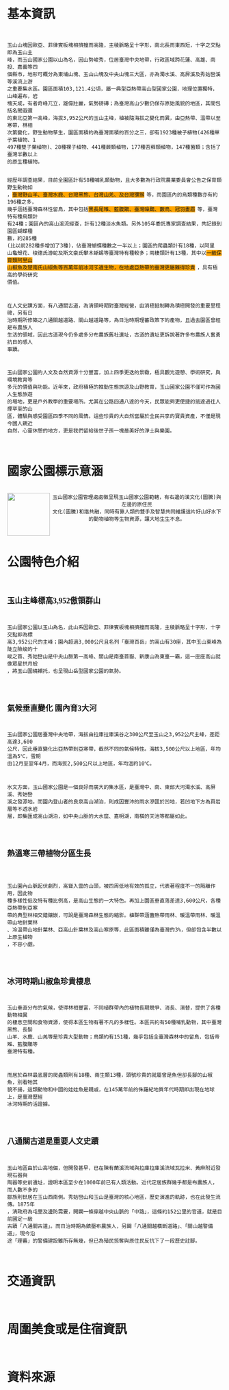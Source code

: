 <style>
  html {
    height: 100%;
  }

  body {
    background-image: url("//i.imgur.com/DpG4BZn.png");
    background-repeat: no-repeat;
    background-attachment: fixed;
    background-position: center;
    background-size: cover;
  }
</style>

<h1 style="font-family:標楷體;">基本資訊</h1>
<pre class="highlight"><code>
<p>玉山山塊因歐亞、菲律賓板塊相擠撞而高隆，主稜脈略呈十字形，南北長而東西短，十字之交點即為玉山主
峰，而玉山國家公園以山為名，因山勢峻秀，位居臺灣中央地帶，行政區域跨花蓮、高雄、南投、嘉義等四
個縣市，地形可概分為東埔山塊、玉山山塊及中央山塊三大區，亦為濁水溪、高屏溪及秀姑巒溪等溪流上游
之重要集水區。園區面積103,121.4公頃，屬一典型亞熱帶高山型國家公園，地理位置獨特，山峰遍布，岩
塊天成，有者奇峰兀立，雄偉壯麗，氣勢磅礡；為臺灣高山少數仍保存原始風貌的地區，其間包括名聞遐邇
的東北亞第一高峰，海拔3,952公尺的玉山主峰，植被隨海拔之變化而異，由亞熱帶、溫帶以至寒帶，林相
次第變化，野生動物孳生，園區面積約為臺灣面積的百分之三，卻有1923種被子植物(426種單子葉植物、1
497種雙子葉植物)、28種裸子植物、441種蕨類植物，177種苔蘚類植物，147種菌類；含括了臺灣半數以上
的原生種植物。

經歷年調查結果，目前全園區計有58種哺乳類動物，且大多數為行政院農業委員會公告之保育類野生動物如
，<span style="background-color:orange;margin-right:5px;">臺灣野山羊、臺灣水鹿、台灣黑熊、台灣山羌、及台灣獼猴</span>等，而園區內的鳥類種數亦有約196種之多，
幾乎涵括臺灣森林性留鳥，其中包括<span style="background-color:orange;margin-right:5px;">黑長尾雉、藍腹鷳、臺灣噪鶥、藪鳥、冠羽畫眉</span>等，臺灣特有種鳥類計
有24種；園區內的高山溪流經查，計有12種淡水魚類。另外105年委託專家調查結果，共記錄到園區蝴蝶種
數，約285種 (比以前282種多增加了3種)，佔臺灣蝴蝶種數之一半以上；園區的爬蟲類計有18種，以阿里
山龜殼花、梭德氏游蛇及斯文豪氏攀木蜥蜴等臺灣特有種較多；兩棲類計有13種，其中以<span style="background-color:orange;margin-right:5px;">一級保育類阿里山
山椒魚及楚南氏山椒魚等百萬年前冰河孓遺生物，在地處亞熱帶的臺灣更屬難得珍貴</span>，具有極高的學術研究
價值。

在人文史蹟方面，有八通關古道，為清領時期對臺灣經營，由消極抵制轉為積極開發的重要里程碑，另有日
治時期所修築之八通關越道路、關山越道路等，為日治時期理蕃政策下的產物，且過去園區曾經是布農族人
生活的領域，因此古道現今仍多處多分布農族舊社遺址，古道的遺址更訴說著許多布農族人奮勇抗日的感人
事蹟。

玉山國家公園的人文及自然資源十分豐富，加上四季更迭的景緻，極具觀光遊憩、學術研究，與環境教育等
多元的價值與功能。近年來，政府積極的推動生態旅遊及山野教育，玉山國家公園不僅可作為國人生態旅遊
的場地，更是戶外教學的重要場所。尤其在公路四通八達的今天，民眾能夠更便捷的抵達過往人煙罕至的山
區，體驗與感受園區四季不同的風情。這些珍貴的大自然當屬於全民共享的寶貴資產，不僅是現今國人親近
自然，心靈休憩的地方，更是我們留給後世子孫一塊最美好的淨土與樂園。</p>
</code></pre>
<h1 style="font-family:標楷體;">國家公園標示意涵</h1>

<pre class="highlight"><code>
<img style="width: 100px; height: 100px;" src="//i.imgur.com/1f6mKyq.png" align="left"><center>玉山國家公園管理處處徽呈現玉山國家公園範轄，有右邊的漢文化(圖騰)與左邊的原住民
文化(圖騰)和諧共融，同時有靠人類的雙手及智慧共同維護這片好山好水下的動物植物等生物資源，讓大地生生不息。</center>
</code></pre>

<h1 style="font-family=標楷體;">公園特色介紹</h1>
<pre class="highlight"><code>
<h2 style="font-family:標楷體;">玉山主峰標高3,952傲領群山</h2>
<p>玉山國家公園以玉山為名，此山系因歐亞、菲律賓板塊相擠撞而高隆，主稜脈略呈十字形，十字交點即為標
高3,952公尺的主峰；園內超過3,000公尺且名列「臺灣百岳」的高山有30座，其中玉山東峰為陡立險峻的十
峻之首、秀姑巒山是中央山脈第一高峰、關山是南臺首嶽、新康山為東臺一霸，這一座座高山就像眾星拱月般
，將玉山圍繞襯托，也呈現山岳型國家公園的氣勢。</p>

<h2 style="font-family:標楷體;">氣候垂直變化 園內育3大河</h2>
<p>玉山國家公園居臺灣中央地帶，海拔由拉庫拉庫溪谷之300公尺至玉山之3,952公尺主峰，差距高達3,600
公尺，因此垂直變化出亞熱帶到亞寒帶，截然不同的氣候特性。海拔3,500公尺以上地區，年均溫為5℃，雪期
由12月至翌年4月，而海拔2,500公尺以上地區，年均溫約10℃。</p>
<p>水文方面，玉山國家公園是一個良好而廣大的集水區，是臺灣中、南、東部大河濁水溪、高屏溪、秀姑巒
溪之發源地。而園內登山者的良泉高山湖泊，則成因豐沛的雨水滲匯於凹地，若凹地下方為頁岩層等不透水岩
層，即集匯成高山湖泊，如中央山脈的大水窟、嘉明湖，南橫的天池等都屬如此。</p>

<h2 style="font-family:標楷體;">熱溫寒三帶植物分區生長</h2>

<p>玉山園內山脈起伏劇烈，高聳入雲的山頭，被四周低地有效的孤立，代表著程度不一的隔離作用，因此物
種多樣性低及特有種比例高，是高山生態的一大特色。再加上園區垂直落差達3,600公尺，各種亞熱帶到亞寒
帶的典型林相交錯鑲嵌，可說是臺灣森林生態的縮影。植群帶涵蓋熱帶雨林、暖溫帶雨林、暖溫帶山地針葉林
、冷溫帶山地針葉林、亞高山針葉林及高山寒原等，此區面積雖僅為臺灣的3%，但卻包含半數以上原生植物
，不容小覷。</p>

<h2 style="font-family:標楷體;">冰河時期山椒魚珍貴棲息</h2>
<p>玉山垂直分布的氣候，使得林相豐富，不同植群帶內的植物長期競爭、消長、演替，提供了各種動物相異
的棲息空間和食物資源，使得本區生物有著不凡的多樣性。本區共約有50種哺乳動物，其中臺灣黑熊、長鬃
山羊、水鹿、山羌等是珍貴大型動物；鳥類約有151種，幾乎包括全臺灣森林中的留鳥，包括帝雉、藍腹鷴等
臺灣特有種。</p>
<p>而居於森林最底層的爬蟲類則有18種、兩生類13種，頭號珍貴的就屬曾是魚但卻長腳的山椒魚，別看牠其
貌不揚，這類動物和中國的娃娃魚是親戚，在145萬年前的侏羅紀地質年代時期即出現在地球上，是臺灣歷經
冰河時期的活證據。</p>

<h2 style="font-family:標楷體;">八通關古道是重要人文史蹟</h2>
<p>玉山地區由於山高地偏，但開發甚早，已在陳有蘭溪流域與拉庫拉庫溪流域瓦拉米、黃麻附近發現石器與
陶器等史前遺址，證明本區至少在1000年前已有人類活動。近代定居族群幾乎都是布農族人，而人數不多的
鄒族則世居在玉山西南側。秀姑巒山和玉山是臺灣的核心地區，歷史演進的軌跡，也在此發生流傳。1875年
，清政府為屯墾及邊防需要，開闢一條穿越中央山脈的「中路」，這條約152公里的官道，就是目前國定一級
古蹟「八通關古道」。而日治時期為鎮壓布農族人，另闢「八通關越橫斷道路」、「關山越警備道」，現今沿
途「理蕃」的警備建設雖所存無幾，但已為殖民掠奪與原住民反抗下了一段歷史註腳。</p>
</code></pre>

<h1 style="font-family=標楷體;">交通資訊</h1>
<pre class="highlight"><code>
</code></pre>

<h1 style="font-family=標楷體;">周圍美食或是住宿資訊</h1>
<pre class="highlight"><code>
</code></pre>

<h1 style="font-family=標楷體;">資料來源</h1>

